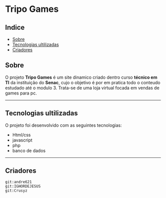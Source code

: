 <h1>
Tripo Games 
</h1>

## Indice
- [Sobre](#-Sobre)
- [Tecnologias ultilizadas](#-tecnologias-ultilizadas)
- [Criadores](#-criadores)

## Sobre
O projeto **Tripo Games** é um site dinamico criado dentro curso **técnico em TI** da instituição do **Senac**, cujo o objetivo é por em pratica todo o conteudo estudado até o modulo 3. Trata-se de uma loja virtual focada em vendas de games para pc.

---
## Tecnologias ultilizadas 

O projeto foi desenvolvido com as seguintes tecnologias:

- Html/css
- javascript
- php
- banco de dados 
---
## Criadores
```
git:andre621
git:IGHORDEJESUS
git:Crusyz

